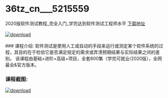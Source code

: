 # 36tz_cn___5215559
2020版软件测试教程_完全入门_学完达到软件测试工程师水平
[下载地址](http://www.36tz.cn/article/5215559 "下载地址")
<br/></br>[![download](http://36tz.cn/muke_img/2020_10_2-16-300x178.png "下载地址")](http://www.36tz.cn/article/5215559 "下载地址")
<br/></br>### 课程介绍:
软件测试是使用人工或自动的手段来运行或测定某个软件系统的过程，其目的在于检验它是否满足规定的需求或弄清预期结果与实际结果之间的差别。
该课程由基础+进阶+高级+项目，全套800集（学完可就业/2020版），全网最全&官方版本。

### 课程截图:
[![download](http://36tz.cn/muke_img/2020_10_1-18.png "下载地址")](http://www.36tz.cn/article/5215559 "下载地址")
